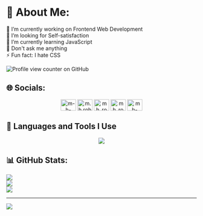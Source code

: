# 💫 About Me:
🔭 I’m currently working on Frontend Web Development<br>🤝 I’m looking for Self-satisfaction<br>🌱 I’m currently learning JavaScript<br>💬 Don't ask me anything  <br>⚡ Fun fact: I hate CSS

![Profile view counter on GitHub](https://komarev.com/ghpvc/?username=MH-Rohan-JU)

## 🌐 Socials:
<p align="center">
<a href="https://linkedin.com/in/m-h-rohan" target="blank"><img align="center" src="https://raw.githubusercontent.com/rahuldkjain/github-profile-readme-generator/master/src/images/icons/Social/linked-in-alt.svg" alt="m-h-rohan" height="30" width="40" /></a>
<a href="https://fb.com/m.h.rohan.331400" target="blank"><img align="center" src="https://raw.githubusercontent.com/rahuldkjain/github-profile-readme-generator/master/src/images/icons/Social/facebook.svg" alt="m.h.rohan.331400" height="30" width="40" /></a>
<a href="https://www.codechef.com/users/mh_rohan" target="blank"><img align="center" src="https://cdn.jsdelivr.net/npm/simple-icons@3.1.0/icons/codechef.svg" alt="mh_rohan" height="30" width="40" /></a>
<a href="https://codeforces.com/profile/mh_rohan" target="blank"><img align="center" src="https://raw.githubusercontent.com/rahuldkjain/github-profile-readme-generator/master/src/images/icons/Social/codeforces.svg" alt="mh_rohan" height="30" width="40" /></a>
<a href="https://www.leetcode.com/mh-rohan" target="blank"><img align="center" src="https://raw.githubusercontent.com/rahuldkjain/github-profile-readme-generator/master/src/images/icons/Social/leet-code.svg" alt="mh-rohan" height="30" width="40" /></a>
</p>

## 🚀 Languages and Tools I Use
<p align="center">
    <a href="https://github.com/tandpfun/skill-icons">
    <img src="https://skillicons.dev/icons?i=html,css,bootstrap,js,c,cpp,java,latex,git,github,discord,linkedin,gmail,vscode,idea,vim,bash,windows,linux,ubuntu&perline=10" />
    </a>
</p>
<!--<p><a target="_blank" href="https://raw.githubusercontent.com/devicons/devicon/master/icons/linux/linux-original.svg" style="display: inline-block;"><img src="https://raw.githubusercontent.com/devicons/devicon/master/icons/linux/linux-original.svg" alt="linux" width="42" height="42" /></a>
<a target="_blank" href="https://raw.githubusercontent.com/devicons/devicon/master/icons/c/c-original.svg" style="display: inline-block;"><img src="https://raw.githubusercontent.com/devicons/devicon/master/icons/c/c-original.svg" alt="c" width="42" height="42" /></a>
<a target="_blank" href="https://raw.githubusercontent.com/devicons/devicon/master/icons/cplusplus/cplusplus-original.svg" style="display: inline-block;"><img src="https://raw.githubusercontent.com/devicons/devicon/master/icons/cplusplus/cplusplus-original.svg" alt="cplusplus" width="42" height="42" /></a>
<a target="_blank" href="https://raw.githubusercontent.com/devicons/devicon/master/icons/java/java-original.svg" style="display: inline-block;"><img src="https://raw.githubusercontent.com/devicons/devicon/master/icons/java/java-original.svg" alt="java" width="42" height="42" /></a>
<a target="_blank" href="https://raw.githubusercontent.com/devicons/devicon/master/icons/javascript/javascript-original.svg" style="display: inline-block;"><img src="https://raw.githubusercontent.com/devicons/devicon/master/icons/javascript/javascript-original.svg" alt="javascript" width="42" height="42" /></a>
<a target="_blank" href="https://www.vectorlogo.zone/logos/git-scm/git-scm-icon.svg" style="display: inline-block;"><img src="https://www.vectorlogo.zone/logos/git-scm/git-scm-icon.svg" alt="git" width="42" height="42" /></a></p>-->

## 📊 GitHub Stats:
    
![](https://github-readme-stats.vercel.app/api?username=MH-Rohan-JU&theme=github_dark&hide_border=true&include_all_commits=false&count_private=false)<br/>
![](https://github-readme-streak-stats.herokuapp.com/?user=MH-Rohan-JU&theme=github_dark&hide_border=true)<br/>
![](https://github-readme-stats.vercel.app/api/top-langs/?username=MH-Rohan-JU&theme=github_dark&hide_border=true&include_all_commits=false&count_private=false&layout=compact)

---
[![](https://visitcount.itsvg.in/api?id=mh-rohan-ju&icon=6&color=0)](https://visitcount.itsvg.in)

<!--
# 💻 Tech Stack:
![C](https://img.shields.io/badge/c-%2300599C.svg?style=plastic&logo=c&logoColor=white) ![C++](https://img.shields.io/badge/c++-%2300599C.svg?style=plastic&logo=c%2B%2B&logoColor=white) ![LaTeX](https://img.shields.io/badge/latex-%23008080.svg?style=plastic&logo=latex&logoColor=white) ![HTML5](https://img.shields.io/badge/html5-%23E34F26.svg?style=plastic&logo=html5&logoColor=white) ![JavaScript](https://img.shields.io/badge/javascript-%23323330.svg?style=plastic&logo=javascript&logoColor=%23F7DF1E) ![Java](https://img.shields.io/badge/java-%23ED8B00.svg?style=plastic&logo=openjdk&logoColor=white)
-->
<!-- Proudly created with GPRM ( https://gprm.itsvg.in ) -->
